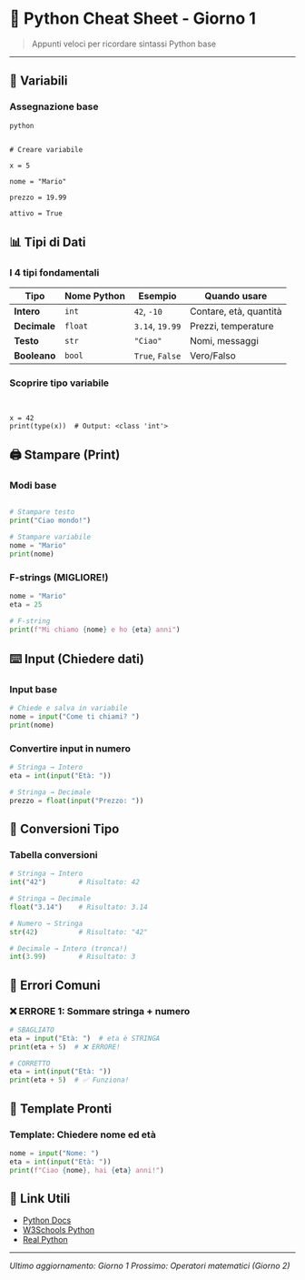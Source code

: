 # 📝 Python Cheat Sheet - Giorno 1

> Appunti veloci per ricordare sintassi Python base

---

## 🎯 Variabili

### Assegnazione base

```
python


# Creare variabile

x = 5

nome = "Mario"

prezzo = 19.99

attivo = True
```

## 📊 Tipi di Dati

### I 4 tipi fondamentali

| Tipo         | Nome Python | Esempio         | Quando usare           |
| ------------ | ----------- | --------------- | ---------------------- |
| **Intero**   | `int`       | `42`, `-10`     | Contare, età, quantità |
| **Decimale** | `float`     | `3.14`, `19.99` | Prezzi, temperature    |
| **Testo**    | `str`       | `"Ciao"`        | Nomi, messaggi         |
| **Booleano** | `bool`      | `True`, `False` | Vero/Falso             |

### Scoprire tipo variabile

```undefined


x = 42
print(type(x))  # Output: <class 'int'>
```

## 🖨️ Stampare (Print)

### Modi base

```python

# Stampare testo
print("Ciao mondo!")

# Stampare variabile
nome = "Mario"
print(nome)

```

### F-strings (MIGLIORE!)

```python
nome = "Mario"
eta = 25

# F-string
print(f"Mi chiamo {nome} e ho {eta} anni")
```

## ⌨️ Input (Chiedere dati)

### Input base

```python
# Chiede e salva in variabile
nome = input("Come ti chiami? ")
print(nome)
```

### Convertire input in numero

```python
# Stringa → Intero
eta = int(input("Età: "))

# Stringa → Decimale
prezzo = float(input("Prezzo: "))
```

## 🔄 Conversioni Tipo

### Tabella conversioni

```python
# Stringa → Intero
int("42")        # Risultato: 42

# Stringa → Decimale
float("3.14")    # Risultato: 3.14

# Numero → Stringa
str(42)          # Risultato: "42"

# Decimale → Intero (tronca!)
int(3.99)        # Risultato: 3
```

## 🚨 Errori Comuni

### ❌ ERRORE 1: Sommare stringa + numero

```python
# SBAGLIATO
eta = input("Età: ")  # eta è STRINGA
print(eta + 5)  # ❌ ERRORE!

# CORRETTO
eta = int(input("Età: "))
print(eta + 5)  # ✅ Funziona!
```

## 📌 Template Pronti

### Template: Chiedere nome ed età

```python
nome = input("Nome: ")
eta = int(input("Età: "))
print(f"Ciao {nome}, hai {eta} anni!")
```

## 🔗 Link Utili

- [Python Docs](https://docs.python.org/3/)
- [W3Schools Python](https://www.w3schools.com/python/)
- [Real Python](https://realpython.com/)

---

_Ultimo aggiornamento: Giorno 1_
_Prossimo: Operatori matematici (Giorno 2)_
